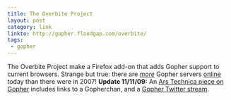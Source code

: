 ```yaml
---
title: The Overbite Project
layout: post
category: link
linkto: http://gopher.floodgap.com/overbite/
tags:
 - gopher
---
```

The Overbite Project make a Firefox add-on that adds Gopher support to current browsers. Strange but true: there are _[more](http://en.wikipedia.org/wiki/Gopher_%28protocol%29#Availability_of_Gopher_today "Wikipedia: Availability of Gopher today")_ Gopher servers [online](gopher://gopher.floodgap.com/1/world) today than there were in 2007! <strong>Update 11/11/09:</strong> An [Ars Technica piece on Gopher](http://arstechnica.com/tech-policy/news/2009/11/the-web-may-have-won-but-gopher-tunnels-on.ars?utm_source=rss&utm_medium=rss&utm_campaign=rss) includes links to a Gopherchan, and a [Gopher Twitter stream](gopher://gopher.floodgap.com/1/fun/twitpher?segphault).